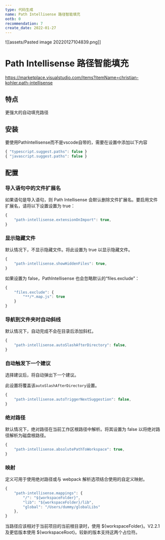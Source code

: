 ```yaml
---
type: 代码生成
name: Path Intellisense 路径智能填充
ootb: 0
recommendation: 7
create_date: 2022-01-27
---
```


![[assets/Pasted image 20220127104839.png]]

# Path Intellisense 路径智能填充

https://marketplace.visualstudio.com/items?itemName=christian-kohler.path-intellisense

## 特点

更强大的自动填充路径

## 安装

要使用PathIntellisense而不是vscode自带的，需要在设置中添加以下内容

```javascript
{ "typescript.suggest.paths": false }
{ "javascript.suggest.paths": false }
```

## 配置

### 导入语句中的文件扩展名

如果语句是导入语句，则 Path Intellisense 会默认删除文件扩展名。要启用文件扩展名，请将以下设置设置为 true：

```javascript
{
	"path-intellisense.extensionOnImport": true,
}
```

### 显示隐藏文件

默认情况下，不显示隐藏文件。将此设置为 true 以显示隐藏文件。

```javascript
{
	"path-intellisense.showHiddenFiles": true,
}
```

如果设置为 false，PathIntellisense 也会忽略默认的“files.exclude”：

```javascript
{
	"files.exclude": {
		"**/*.map.js": true
	}
}
```

### 导航到文件夹时自动斜线

默认情况下，自动完成不会在目录后添加斜杠。

```javascript
{
	"path-intellisense.autoSlashAfterDirectory": false,
}
```

### 自动触发下一个建议

选择建议后，将自动弹出下一个建议。

此设置将覆盖该`autoSlashAfterDirectory`设置。

```javascript
{
	"path-intellisense.autoTriggerNextSuggestion": false,
}
```

### 绝对路径

默认情况下，绝对路径在当前工作区根路径中解析。将其设置为 false 以将绝对路径解析为磁盘根路径。

```javascript
{
	"path-intellisense.absolutePathToWorkspace": true,
}
```

### 映射

定义可用于使用绝对路径或与 webpack 解析选项结合使用的自定义映射。

```javascript
{
	"path-intellisense.mappings": {
		"/": "${workspaceFolder}",
		"lib": "${workspaceFolder}/lib",
		"global": "/Users/dummy/globalLibs"
	},
}
```

当路径应该相对于当前项目的当前根目录时，使用 ${workspaceFolder}。V2.2.1 及更低版本使用 ${workspaceRoot}。较新的版本支持这两个占位符。